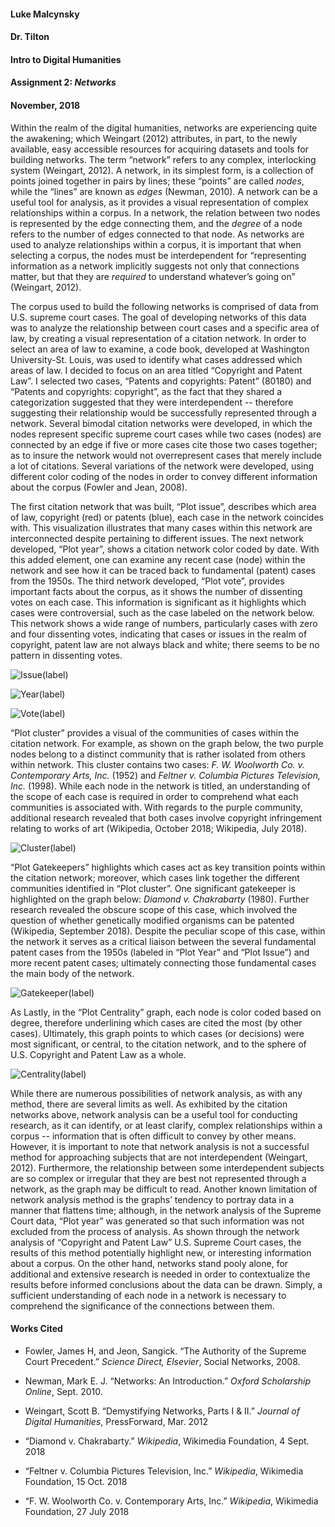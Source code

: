 #### Luke Malcynsky
#### Dr. Tilton
#### Intro to Digital Humanities
#### Assignment 2: *Networks*
#### November, 2018



Within the realm of the digital humanities, networks are experiencing quite the awakening; which Weingart (2012) attributes, in part, to the newly available, easy accessible resources for acquiring datasets and tools for building networks. The term “network” refers to any complex, interlocking system (Weingart, 2012). A network, in its simplest form, is a collection of points joined together in pairs by lines; these “points” are called *nodes*, while the “lines” are known as *edges* (Newman, 2010). A network can be a useful tool for analysis, as it provides a visual representation of complex relationships within a corpus. In a network, the relation between two nodes is represented by the edge connecting them, and the *degree* of a node refers to the number of edges connected to that node. As networks are used to analyze relationships within a corpus, it is important that when selecting a corpus, the nodes must be interdependent for “representing information as a network implicitly suggests not only that connections matter, but that they are *required* to understand whatever’s going on” (Weingart, 2012).


The corpus used to build the following networks is comprised of data from U.S. supreme court cases. The goal of developing networks of this data was to analyze the relationship between court cases and a specific area of law, by creating a visual representation of a citation network. In order to select an area of law to examine, a code book, developed at Washington University-St. Louis, was used to identify what cases addressed which areas of law. I decided to focus on an area titled “Copyright and Patent Law”. I selected two cases, “Patents and copyrights: Patent” (80180) and “Patents and copyrights: copyright”, as the fact that they shared a categorization suggested that they were interdependent -- therefore suggesting their relationship would be successfully represented through a network. Several bimodal citation networks were developed, in which the nodes represent specific supreme court cases while two cases (nodes) are connected by an edge if five or more cases cite those two cases together; as to insure the network would not overrepresent cases that merely include a lot of citations. Several variations of the network were developed, using different color coding of the nodes in order to convey different information about the corpus (Fowler and Jean, 2008).


The first citation network that was built, “Plot issue”, describes which area of law, copyright (red) or patents (blue), each case in the network coincides with. This visualization illustrates that many cases within this network are interconnected despite pertaining to different issues. The next network developed, “Plot year”, shows a citation network color coded by date. With this added element, one can examine any recent case (node) within the network and see how it can be traced back to fundamental (patent) cases from the 1950s. The third network developed, “Plot vote”, provides important facts about the corpus, as it shows the number of dissenting votes on each case. This information is significant as it highlights which cases were controversial, such as the case labeled on the network below. This network shows a wide range of numbers, particularly cases with zero and four dissenting votes, indicating that cases or issues in the realm of copyright, patent law are not always black and white; there seems to be no pattern in dissenting votes.


![Issue(label)](https://github.com/introdh/intro-dh2018-Lmalcynsky/blob/master/images/Issue(label).png)


![Year(label)](https://github.com/introdh/intro-dh2018-Lmalcynsky/blob/master/images/Year(label).png)


![Vote(label)](https://github.com/introdh/intro-dh2018-Lmalcynsky/blob/master/images/Vote(label).png)


“Plot cluster” provides a visual of the communities of cases within the citation network. For example, as shown on the graph below, the two purple nodes belong to a distinct community that is rather isolated from others within network. This cluster contains two cases: *F. W. Woolworth Co. v. Contemporary Arts, Inc.* (1952) and *Feltner v. Columbia Pictures Television, Inc.* (1998). While each node in the network is titled, an understanding of the scope of each case is required in order to comprehend what each communities is associated with. With regards to the purple community, additional research revealed that both cases involve copyright infringement relating to works of art (Wikipedia, October 2018; Wikipedia, July 2018). 


![Cluster(label)](https://github.com/introdh/intro-dh2018-Lmalcynsky/blob/master/images/Cluster(label).png)


“Plot Gatekeepers” highlights which cases act as key transition points within the citation network; moreover, which cases link together the different communities identified in “Plot cluster”. One significant gatekeeper is highlighted on the graph below: *Diamond v. Chakrabarty* (1980). Further research revealed the obscure scope of this case, which involved  the question of whether genetically modified organisms can be patented (Wikipedia, September 2018). Despite the peculiar scope of this case, within the network it serves as a critical liaison between the several fundamental patent cases from the 1950s (labeled in “Plot Year” and “Plot Issue”) and more recent patent cases; ultimately connecting those fundamental cases the main body of the network.      


![Gatekeeper(label)](https://github.com/introdh/intro-dh2018-Lmalcynsky/blob/master/images/Gatekeeper(label).png)


As Lastly, in the “Plot Centrality” graph, each node is color coded based on degree, therefore underlining which cases are cited the most (by other cases). Ultimately, this graph points to which cases (or decisions) were most significant, or central, to the citation network, and to the sphere of U.S. Copyright and Patent Law as a whole.

![Centrality(label)](https://github.com/introdh/intro-dh2018-Lmalcynsky/blob/master/images/Centrality(label).png)


While there are numerous possibilities of network analysis, as with any method, there are several limits as well. As exhibited by the citation networks above, network analysis can be a useful tool for conducting research, as it can identify, or at least clarify, complex relationships within a corpus -- information that is often difficult to convey by other means. However, it is important to note that network analysis is not a successful method for approaching subjects that are not interdependent (Weingart, 2012). Furthermore, the relationship between some interdependent subjects are so complex or irregular that they are best not represented through a network, as the graph may be difficult to read. Another known limitation of network analysis method is the graphs’ tendency to portray data in a manner that flattens time; although, in the network analysis of the Supreme Court data, “Plot year” was generated so that such information was not excluded from the process of analysis. As shown through the network analysis of “Copyright and Patent Law” U.S. Supreme Court cases, the results of this method potentially highlight new, or interesting information about a corpus. On the other hand, networks stand pooly alone, for additional and extensive research is needed in order to contextualize the results before informed conclusions about the data can be drawn. Simply, a sufficient understanding of each node in a network is necessary to comprehend the significance of the connections between them.


#### Works Cited


* Fowler, James H, and Jeon, Sangick. “The Authority of the Supreme Court Precedent.” *Science Direct, Elsevier*, Social Networks, 2008.


* Newman, Mark E. J. “Networks: An Introduction.” *Oxford Scholarship Online*, Sept. 2010.


* Weingart, Scott B. “Demystifying Networks, Parts I & II.” *Journal of Digital Humanities*, PressForward, Mar. 2012


* “Diamond v. Chakrabarty.” *Wikipedia*, Wikimedia Foundation, 4 Sept. 2018



* “Feltner v. Columbia Pictures Television, Inc.” *Wikipedia*, Wikimedia Foundation, 15 Oct. 2018


* “F. W. Woolworth Co. v. Contemporary Arts, Inc.” *Wikipedia*, Wikimedia Foundation, 27 July 2018






